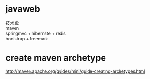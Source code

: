 # javaweb
技术点:<br/>
maven <br/>
springmvc + hibernate + redis <br/>
bootstrap + freemark<br/>

# create maven archetype
http://maven.apache.org/guides/mini/guide-creating-archetypes.html